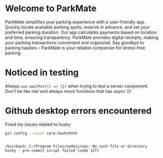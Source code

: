 # Welcome to ParkMate

ParkMate simplifies your parking experience with a user-friendly app. Quickly locate available parking spots, reserve in advance, and set your preferred parking duration. Our app calculates payments based on location and time, ensuring transparency. ParkMate provides digital receipts, making your parking transactions convenient and organized. Say goodbye to parking hassles – ParkMate is your reliable companion for stress-free parking.

# Noticed in testing

Always <code>use waitFor(() => {})</code> when trying to test a server component. Don't be like me! and always mock functions that has async ()!

# Github desktop errors encountered

Fixed my issues related to husky

```bash
git config --unset core.hooksPath
```

<code>
/bin/bash: C:/Program Files/nodejs/npx: No such file or directory husky - pre-commit script failed (code 127)
</code>

